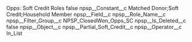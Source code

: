 <?xml version="1.0" encoding="UTF-8"?>
<CustomMetadata xmlns="http://soap.sforce.com/2006/04/metadata" xmlns:xsi="http://www.w3.org/2001/XMLSchema-instance" xmlns:xsd="http://www.w3.org/2001/XMLSchema">
    <label>Opps: Soft Credit Roles</label>
    <protected>false</protected>
    <values>
        <field>npsp__Constant__c</field>
        <value xsi:type="xsd:string">Matched Donor;Soft Credit;Household Member</value>
    </values>
    <values>
        <field>npsp__Field__c</field>
        <value xsi:type="xsd:string">npsp__Role_Name__c</value>
    </values>
    <values>
        <field>npsp__Filter_Group__c</field>
        <value xsi:type="xsd:string">NPSP_ClosedWon_Opps_SC</value>
    </values>
    <values>
        <field>npsp__Is_Deleted__c</field>
        <value xsi:type="xsd:boolean">false</value>
    </values>
    <values>
        <field>npsp__Object__c</field>
        <value xsi:type="xsd:string">npsp__Partial_Soft_Credit__c</value>
    </values>
    <values>
        <field>npsp__Operator__c</field>
        <value xsi:type="xsd:string">In_List</value>
    </values>
</CustomMetadata>
